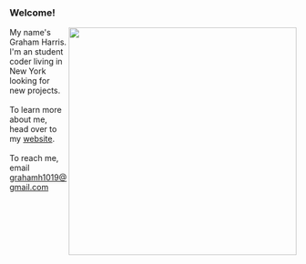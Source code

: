 ### Welcome!

<img align="right" width="400" src="https://github-readme-stats.vercel.app/api?username=gwharris&hide=contribs"/>

My name's Graham Harris. I'm an student coder living in New York looking for new projects.\
\
To learn more about me, head over to my [website](https://grahamwharris.com/).\
\
To reach me, email grahamh1019@gmail.com


